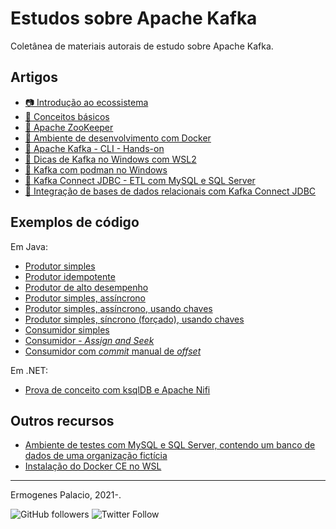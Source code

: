 # Estudos sobre Apache Kafka

Coletânea de materiais autorais de estudo sobre Apache Kafka.

## Artigos

- [📷 Introdução ao ecossistema](https://ermogenes.github.io/apache-kafka-introducao-ao-ecossistema/)
- [📖 Conceitos básicos](artigos/conceitos-basicos.md)
- [📖 Apache ZooKeeper](artigos/apache-zookeeper.md)
- [📖 Ambiente de desenvolvimento com Docker](artigos/ambiente-de-desenvolvimento-com-docker.md)
- [📖 Apache Kafka - CLI - Hands-on](artigos/apache-kafka-cli-hands-on.md)
- [📖 Dicas de Kafka no Windows com WSL2](artigos/dicas-de-kafka-no-windows-com-wsl2.md)
- [📖 Kafka com podman no Windows](artigos/kafka-com-podman-no-windows.md)
- [📖 Kafka Connect JDBC - ETL com MySQL e SQL Server](artigos/kafka-connect-jdbc-etl-com-mysql-e-sqlserver.md)
- [📖 Integração de bases de dados relacionais com Kafka Connect JDBC](artigos/integracao-de-bases-de-dados-relacionais-com-kafka-connect-jdbc.md)

## Exemplos de código

Em Java:

- [Produtor simples](https://github.com/ermogenes/kafka-producer-java-hello-world)
- [Produtor idempotente](https://github.com/ermogenes/kafka-producer-java-hello-world-idempotent)
- [Produtor de alto desempenho](https://github.com/ermogenes/kafka-producer-java-hello-world-high-throughput)
- [Produtor simples, assíncrono](https://github.com/ermogenes/kafka-producer-java-hello-world-async)
- [Produtor simples, assíncrono, usando chaves](https://github.com/ermogenes/kafka-producer-java-hello-world-async-with-keys)
- [Produtor simples, síncrono (forçado), usando chaves](https://github.com/ermogenes/kafka-producer-java-hello-world-forced-sync-with-keys)
- [Consumidor simples](https://github.com/ermogenes/kafka-consumer-java-hello-world)
- [Consumidor - _Assign and Seek_](https://github.com/ermogenes/kafka-consumer-java-hello-world-assign-seek)
- [Consumidor com _commit_ manual de _offset_](https://github.com/ermogenes/kafka-consumer-java-hello-world-manual-commit)

Em .NET:

- [Prova de conceito com ksqlDB e Apache Nifi](https://github.com/ermogenes/PoCEventos)

## Outros recursos

- [Ambiente de testes com MySQL e SQL Server, contendo um banco de dados de uma organização fictícia](https://github.com/ermogenes/organizacao-db)
- [Instalação do Docker CE no WSL](https://gist.github.com/ermogenes/c712c964ed6de4e06444bceb78c4d30b)

---

Ermogenes Palacio, 2021-.

![GitHub followers](https://img.shields.io/github/followers/ermogenes?label=seguidores&style=social)
![Twitter Follow](https://img.shields.io/twitter/follow/ermogenes?style=social)

